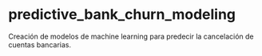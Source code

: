 # predictive_bank_churn_modeling
Creación de modelos de machine learning para predecir la cancelación de cuentas bancarias. 
